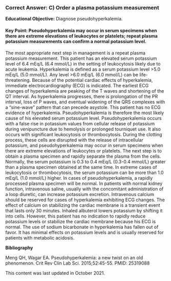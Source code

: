 
### Correct Answer: C) Order a plasma potassium measurement 

**Educational Objective:** Diagnose pseudohyperkalemia.

#### **Key Point:** Pseudohyperkalemia may occur in serum specimens when there are extreme elevations of leukocytes or platelets; repeat plasma potassium measurements can confirm a normal potassium level.

The most appropriate next step in management is a repeat plasma potassium measurement. This patient has an elevated serum potassium level of 6.4 mEq/L (6.4 mmol/L) in the setting of leukocytosis likely due to acute leukemia. Hyperkalemia is defined as a serum potassium level >5.0 mEq/L (5.0 mmol/L). Any level >6.0 mEq/L (6.0 mmol/L) can be life-threatening. Because of the potential cardiac effects of hyperkalemia, immediate electrocardiography (ECG) is indicated. The earliest ECG changes of hyperkalemia are peaking of the T waves and shortening of the QT interval. As hyperkalemia progresses, there is prolongation of the PR interval, loss of P waves, and eventual widening of the QRS complexes with a “sine-wave” pattern that can precede asystole. This patient has no ECG evidence of hyperkalemia. Pseudohyperkalemia is therefore the most likely cause of his elevated serum potassium level. Pseudohyperkalemia occurs with a false rise in potassium values from cellular release of potassium during venipuncture due to hemolysis or prolonged tourniquet use. It also occurs with significant leukocytosis or thrombocytosis. During the clotting process, these cells are disrupted with the release of intracellular potassium, and pseudohyperkalemia may occur in serum specimens when there are extreme elevations of leukocytes or platelets. The next step is to obtain a plasma specimen and rapidly separate the plasma from the cells. Normally, the serum potassium is 0.3 to 0.4 mEq/L (0.3-0.4 mmol/L) greater than a plasma specimen obtained at the same time. In extreme cases of leukocytosis or thrombocytosis, the serum potassium can be more than 1.0 mEq/L (1.0 mmol/L) higher. In cases of pseudohyperkalemia, a rapidly processed plasma specimen will be normal.
In patients with normal kidney function, intravenous saline, usually with the concomitant administration of a loop diuretic, can increase potassium excretion. Intravenous calcium should be reserved for cases of hyperkalemia exhibiting ECG changes. The effect of calcium on stabilizing the cardiac membrane is a transient event that lasts only 30 minutes. Inhaled albuterol lowers potassium by shifting it into cells. However, this patient has no indication to rapidly reduce potassium levels or stabilize the cardiac membrane because his ECG is normal.
The use of sodium bicarbonate in hyperkalemia has fallen out of favor. It has minimal effects on potassium levels and is usually reserved for patients with metabolic acidosis.

**Bibliography**

Meng QH, Wagar EA. Pseudohyperkalemia: a new twist on an old phenomenon. Crit Rev Clin Lab Sci. 2015;52:45-55. PMID: 25319088

This content was last updated in October 2021.